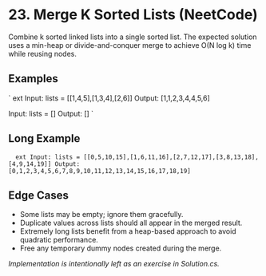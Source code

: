 # 23. Merge K Sorted Lists (NeetCode)

Combine k sorted linked lists into a single sorted list. The expected solution uses a min-heap or divide-and-conquer merge to achieve O(N log k) time while reusing nodes.

## Examples
`	ext
Input: lists = [[1,4,5],[1,3,4],[2,6]]
Output: [1,1,2,3,4,4,5,6]

Input: lists = []
Output: []
`

## Long Example
`	ext
Input: lists = [[0,5,10,15],[1,6,11,16],[2,7,12,17],[3,8,13,18],[4,9,14,19]]
Output: [0,1,2,3,4,5,6,7,8,9,10,11,12,13,14,15,16,17,18,19]
`

## Edge Cases
- Some lists may be empty; ignore them gracefully.
- Duplicate values across lists should all appear in the merged result.
- Extremely long lists benefit from a heap-based approach to avoid quadratic performance.
- Free any temporary dummy nodes created during the merge.

*Implementation is intentionally left as an exercise in Solution.cs.*

